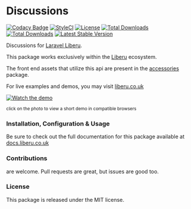# Discussions

[![Codacy Badge](https://app.codacy.com/project/badge/Grade/25fa2e7c90e246dfa9137c612189a34f)](https://www.codacy.com/gh/laravel-liberu/discussions?utm_source=github.com&amp;utm_medium=referral&amp;utm_content=laravel-liberu/discussions&amp;utm_campaign=Badge_Grade) 
[![StyleCI](https://github.styleci.io/repos/148976842/shield?branch=master)](https://github.styleci.io/repos/148976842)
[![License](https://poser.pugx.org/laravel-liberu/discussions/license)](https://packagist.org/packages/laravel-liberu/discussions)
[![Total Downloads](https://poser.pugx.org/laravel-liberu/discussions/downloads)](https://packagist.org/packages/laravel-liberu/discussions)
[![Total Downloads](https://poser.pugx.org/laravel-liberu/discussions/downloads)](https://packagist.org/packages/laravel-liberu/discussions)
[![Latest Stable Version](https://poser.pugx.org/laravel-liberu/discussions/version)](https://packagist.org/packages/laravel-liberu/discussions)

Discussions for [Laravel Liberu](https://github.com/laravel-liberu/Liberu).

This package works exclusively within the [Liberu](https://github.com/laravel-liberu/Liberu) ecosystem.

The front end assets that utilize this api are present in the [accessories](https://github.com/liberu-ui/accessories) package.

For live examples and demos, you may visit [liberu.co.uk](https://www.liberu.co.uk)

[![Watch the demo](https://laravel-liberu.github.io/discussions/screenshots/bulma_001_thumb.png)](https://laravel-liberu.github.io/discussions/videos/bulma_discussions.mp4)

<sup>click on the photo to view a short demo in compatible browsers</sup>

### Installation, Configuration & Usage

Be sure to check out the full documentation for this package available at [docs.liberu.co.uk](https://docs.liberu.co.uk/backend/discussions.html)

### Contributions

are welcome. Pull requests are great, but issues are good too.

### License

This package is released under the MIT license.
